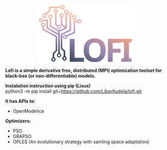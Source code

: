 
<p align="center">
  <img src="https://github.com/LiborKudela/lofi/blob/master/logo.svg" width="300"/>
</p>

**Lofi is a simple derivative free, distributed (MPI) optimization toolset for black-box (or non-differentiable) models.**

**Instalation instruction using pip (Lixux)**  
python3 -m pip install git+https://github.com/LiborKudela/lofi.git


**It has APIs to:**
* OpenModelica

**Optimizers:**
* PSO
* GRAPSO
* OPLES (An evolutionary strategy with samling space adaptation)
